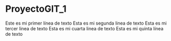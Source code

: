 # ProyectoGIT_1
Este es mi primer línea de texto
Esta es mi segunda linea de texto
Esta es mi tercer linea de texto
Esta es mi cuarta linea de texto
Esta es mi quinta línea de texto